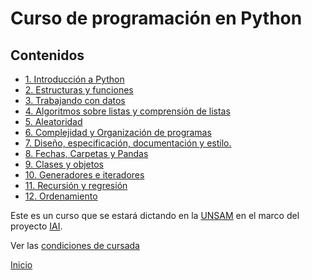 # Curso de programación en Python

## Contenidos

* [1. Introducción a Python](01_Introduccion/00_Resumen.md)
* [2. Estructuras y funciones](02_Estructuras_y_Funciones/00_Resumen.md)
* [3. Trabajando con datos](03_Datos/00_Resumen.md)
* [4. Algoritmos sobre listas y comprensión de listas](04_Listas_y_Listas/00_Resumen.md)
* [5. Aleatoridad](05_Random_Plt_Dbg/00_Resumen.md)
* [6. Complejidad y Organización de programas](06_Organización_y_Complejidad/00_Resumen.md)
* [7. Diseño, especificación, documentación y estilo.](07_Plt_Especificacion_y_Documentacion/00_Resumen.md)
* [8. Fechas, Carpetas y Pandas](08_Fechas_Carpetas_y_Pandas/00_Resumen.md)
* [9. Clases y objetos](09_Clases_y_Objetos/00_Resumen.md)
* [10. Generadores e iteradores](10_Generadores_e_Iteradores/00_Resumen.md)
* [11. Recursión y regresión](11_Recursion/00_Resumen.md)
* [12. Ordenamiento](12_Ordenamiento/00_Resumen.md)


Este es un curso que se estará dictando en la [UNSAM](https://www.unsam.edu.ar/) en el marco del proyecto [IAI](http://noticias.unsam.edu.ar/2019/09/16/la-unsam-piensa-la-inteligencia-artificial-interdisciplinaria/).

Ver las [condiciones de cursada](Cursada.md) 

[Inicio](README.md) 

